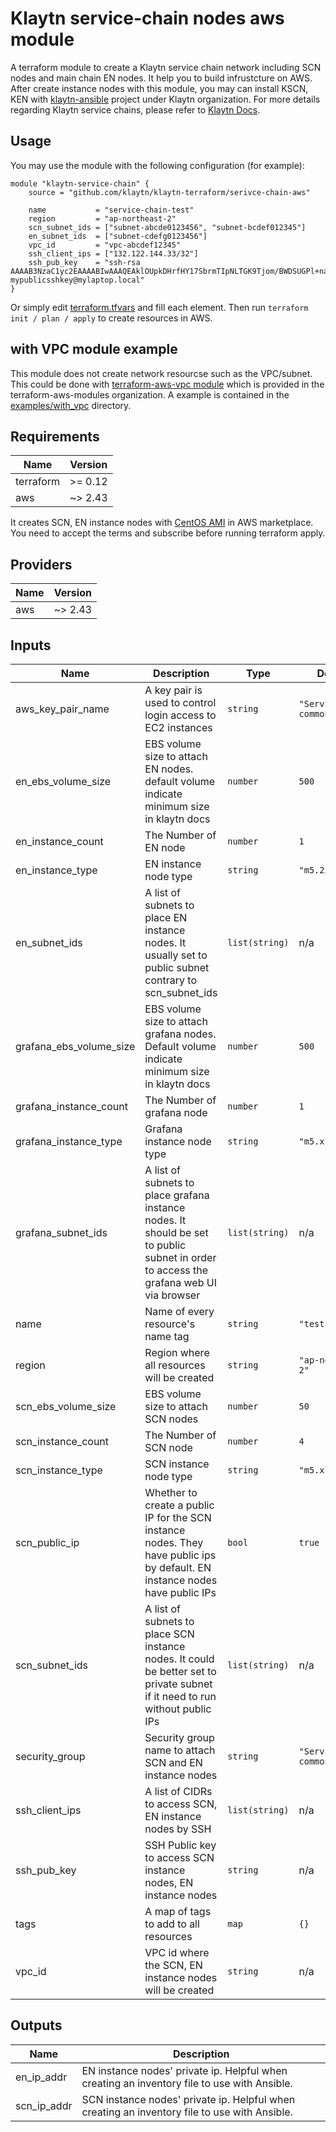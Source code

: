 # Klaytn service-chain nodes aws module

A terraform module to create a Klaytn service chain network including SCN nodes and main chain EN nodes. It help you to build infrustcture on AWS. After create instance nodes with this module, you may can install KSCN, KEN with [klaytn-ansible](https://github.com/klaytn/klaytn-ansible) project under Klaytn organization. For more details regarding Klaytn service chains, please refer to [Klaytn Docs](https://docs.klaytn.com/node/service-chain).


## Usage

You may use the module with the following configuration (for example):
```
module "klaytn-service-chain" {
    source = "github.com/klaytn/klaytn-terraform/serivce-chain-aws"

    name           = "service-chain-test"
    region         = "ap-northeast-2"
    scn_subnet_ids = ["subnet-abcde0123456", "subnet-bcdef012345"]
    en_subnet_ids  = ["subnet-cdefg0123456"]
    vpc_id         = "vpc-abcdef12345"
    ssh_client_ips = ["132.122.144.33/32"]
    ssh_pub_key    = "ssh-rsa AAAAB3NzaC1yc2EAAAABIwAAAQEAklOUpkDHrfHY17SbrmTIpNLTGK9Tjom/BWDSUGPl+nafzlHDTYW7hdI4yZ5ew18JH4JW9jbhUFrviQzM7xlELEVf4h9lFX5QVkbPppSwg0cda3Pbv7kOdJ/MTyBlWXFCR+HAo3FXRitBqxiX1nKhXpHAZsMciLq8V6RjsNAQwdsdMFvSlVK/7XAt3FaoJoAsncM1Q9x5+3V0Ww68/eIFmb1zuUFljQJKprrX88XypNDvjYNby6vw/Pb0rwert/EnmZ+AW4OZPnTPI89ZPmVMLuayrD2cE86Z/il8b+gw3r3+1nKatmIkjn2so1d01QraTlMqVSsbxNrRFi9wrf+M7Q== mypublicsshkey@mylaptop.local"
}
```

Or simply edit [terraform.tfvars](https://github.com/klaytn/klaytn-terraform/blob/master/serivce-chain-aws/deploy-4scn/terraform.tfvars) and fill each element. Then run `terraform init / plan / apply` to create resources in AWS.


## with VPC module example

This module does not create network resourcse such as the VPC/subnet. This could be done with [terraform-aws-vpc module](https://github.com/terraform-aws-modules/terraform-aws-vpc.git) which is provided in the terraform-aws-modules organization. A example is contained in the [examples/with_vpc](https://github.com/klaytn/klaytn-terraform/tree/master/serivce-chain-aws/examples/with_vpc) directory.


## Requirements

| Name | Version |
|------|---------|
| terraform | >= 0.12 |
| aws | ~> 2.43 |

It creates SCN, EN instance nodes with [CentOS AMI](https://aws.amazon.com/marketplace/pp/Centosorg-CentOS-7-x8664-with-Updates-HVM/B00O7WM7QW#pdp-usage) in AWS marketplace. You need to accept the terms and subscribe before running terraform apply.


## Providers

| Name | Version |
|------|---------|
| aws | ~> 2.43 |


## Inputs

| Name | Description | Type | Default | Required |
|------|-------------|------|---------|:--------:|
| aws\_key\_pair\_name | A key pair is used to control login access to EC2 instances | `string` | `"ServiceChain-common"` | no |
| en\_ebs\_volume\_size | EBS volume size to attach EN nodes. default volume indicate minimum size in klaytn docs | `number` | `500` | no |
| en\_instance\_count | The Number of EN node | `number` | `1` | no |
| en\_instance\_type | EN instance node type | `string` | `"m5.2xlarge"` | no |
| en\_subnet\_ids | A list of subnets to place EN instance nodes. It usually set to public subnet contrary to scn\_subnet\_ids | `list(string)` | n/a | yes |
| grafana\_ebs\_volume\_size | EBS volume size to attach grafana nodes. Default volume indicate minimum size in klaytn docs | `number` | `500` | no |
| grafana\_instance\_count | The Number of grafana node | `number` | `1` | no |
| grafana\_instance\_type | Grafana instance node type | `string` | `"m5.xlarge"` | no |
| grafana\_subnet\_ids | A list of subnets to place grafana instance nodes. It should be set to public subnet in order to access the grafana web UI via browser | `list(string)` | n/a | yes |
| name | Name of every resource's name tag | `string` | `"test"` | no |
| region | Region where all resources will be created | `string` | `"ap-northeast-2"` | no |
| scn\_ebs\_volume\_size | EBS volume size to attach SCN nodes | `number` | `50` | no |
| scn\_instance\_count | The Number of SCN node | `number` | `4` | no |
| scn\_instance\_type | SCN instance node type | `string` | `"m5.xlarge"` | no |
| scn\_public\_ip | Whether to create a public IP for the SCN instance nodes. They have public ips by default. EN instance nodes have public IPs | `bool` | `true` | no |
| scn\_subnet\_ids | A list of subnets to place SCN instance nodes. It could be better set to private subnet if it need to run without public IPs | `list(string)` | n/a | yes |
| security\_group | Security group name to attach SCN and EN instance nodes | `string` | `"ServiceChain-common"` | no |
| ssh\_client\_ips | A list of CIDRs to access SCN, EN instance nodes by SSH | `list(string)` | n/a | yes |
| ssh\_pub\_key | SSH Public key to access SCN instance nodes, EN instance nodes | `string` | n/a | yes |
| tags | A map of tags to add to all resources | `map` | `{}` | no |
| vpc\_id | VPC id where the SCN, EN instance nodes will be created | `string` | n/a | yes |


## Outputs

| Name | Description |
|------|-------------|
| en\_ip\_addr | EN instance nodes' private ip. Helpful when creating an inventory file to use with Ansible. |
| scn\_ip\_addr | SCN instance nodes' private ip. Helpful when creating an inventory file to use with Ansible. |

